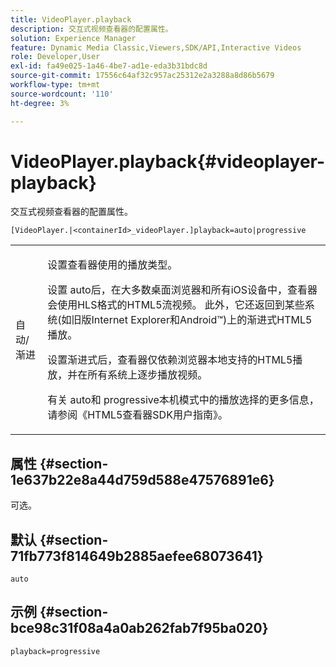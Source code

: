 ```yaml
---
title: VideoPlayer.playback
description: 交互式视频查看器的配置属性。
solution: Experience Manager
feature: Dynamic Media Classic,Viewers,SDK/API,Interactive Videos
role: Developer,User
exl-id: fa49e025-1a46-4be7-ad1e-eda3b31bdc8d
source-git-commit: 17556c64af32c957ac25312e2a3288a8d86b5679
workflow-type: tm+mt
source-wordcount: '110'
ht-degree: 3%

---
```


# VideoPlayer.playback{#videoplayer-playback}

交互式视频查看器的配置属性。

`[VideoPlayer.|<containerId>_videoPlayer.]playback=auto|progressive`

<table id="table_441553CD34C94A58A9D7CBF772DEDDB6"> 
 <tbody> 
  <tr> 
   <td colname="col1"> <p> <span class="codeph"> 自动/渐进</span> </p> </td> 
   <td colname="col2"> <p> 设置查看器使用的播放类型。 </p> <p>设置<span class="codeph"> auto</span>后，在大多数桌面浏览器和所有iOS设备中，查看器会使用HLS格式的HTML5流视频。 此外，它还返回到某些系统(如旧版Internet Explorer和Android™)上的渐进式HTML5播放。 </p> <p>设置<span class="codeph">渐进式</span>后，查看器仅依赖浏览器本地支持的HTML5播放，并在所有系统上逐步播放视频。 </p> <p>有关<span class="codeph"> auto</span>和<span class="codeph"> progressive</span>本机模式中的播放选择的更多信息，请参阅《HTML5查看器SDK用户指南》。 </p> </td> 
  </tr> 
 </tbody> 
</table>

## 属性 {#section-1e637b22e8a44d759d588e47576891e6}

可选。

## 默认 {#section-71fb773f814649b2885aefee68073641}

`auto`

## 示例 {#section-bce98c31f08a4a0ab262fab7f95ba020}

`playback=progressive`
